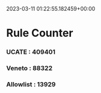 2023-03-11 01:22:55.182459+00:00
# Rule Counter 
 ### UCATE : 409401

 ### Veneto : 88322

 ### Allowlist : 13929
